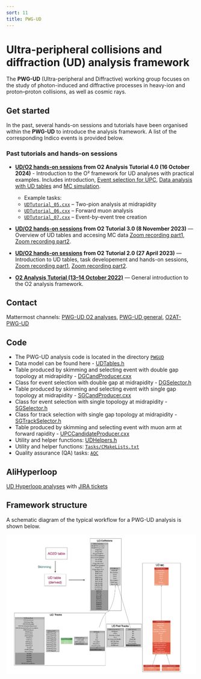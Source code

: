 ```yaml
---
sort: 11
title: PWG-UD
---
```


# Ultra-peripheral collisions and diffraction (UD) analysis framework
The **PWG-UD** (Ultra-peripheral and Diffractive) working group focuses on the study of photon-induced and diffractive processes in heavy-ion and proton–proton collisions, as well as cosmic rays.

## Get started

In the past, several hands-on sessions and tutorials have been organised within the **PWG-UD** to introduce the analysis framework.
A list of the corresponding Indico events is provided below.

### Past tutorials and hands-on sessions

<!-- markdown-link-check-disable -->

- **[UD/O2 hands-on sessions](https://indico.cern.ch/event/1425820/timetable/#b-571496-pwg-ud-ultra-peripher) from O2 Analysis Tutorial 4.0 (16 October 2024)** - Introduction to the O² framework for UD analyses with practical examples. Includes introduction, [Event selection for UPC](https://indico.cern.ch/event/1425820/contributions/6176711/attachments/2948608/5189086/0-ud-firstpart.mp4),
  [Data analysis with UD tables](https://indico.cern.ch/event/1425820/contributions/6176712/attachments/2948661/5189090/0-ud-anisa.mp4) and [MC simulation](https://indico.cern.ch/event/1425820/contributions/6176715/attachments/2948620/5189095/0-ud-simone.mp4).
  - Example tasks:
  - [`UDTutorial_05.cxx`](https://github.com/AliceO2Group/O2Physics/blob/master/Tutorials/PWGUD/UDTutorial_05.cxx) – Two-pion analysis at midrapidity
  - [`UDTutorial_06.cxx`](https://github.com/AliceO2Group/O2Physics/blob/master/Tutorials/PWGUD/UDTutorial_06.cxx) – Forward muon analysis
  - [`UDTutorial_07.cxx`](https://github.com/AliceO2Group/O2Physics/blob/master/Tutorials/PWGUD/UDTutorial_07.cxx) – Event-by-event tree creation

- **[UD/O2 hands-on sessions](https://indico.cern.ch/event/1326201/timetable/#b-528201-pwg-ud-ultra-peripher) from O2 Tutorial 3.0 (8 November 2023)** — Overview of UD tables and accesing MC data [Zoom recording part1](https://indico.cern.ch/event/1326201/contributions/5663204/attachments/2748184/4783585/ud1.mp4), [Zoom recording part2](https://indico.cern.ch/event/1326201/contributions/5663204/attachments/2748184/4783622/ud2.mp4).

- **[UD/O2 hands-on sessions](https://indico.cern.ch/event/1267433/timetable/#b-508750-parallel-hands-on-pwg) from O2 Tutorial 2.0 (27 April 2023)** — Introduction to UD tables, task developement and hands-on sessions, [Zoom recording part1](https://indico.cern.ch/event/1267433/sessions/490459/attachments/2636549/4565155/ud-piece1.mp4), [Zoom recording part2](https://indico.cern.ch/event/1267433/sessions/490459/attachments/2636549/4565156/ud2.mp4).

- **[O2 Analysis Tutorial (13–14 October 2022)](https://indico.cern.ch/event/1200252/timetable/#20221013.detailed)** — General introduction to the O2 analysis framework.

<!-- markdown-link-check-enable -->

## Contact
<!-- markdown-link-check-disable -->
Mattermost channels: [PWG-UD O2 analyses](https://mattermost.web.cern.ch/alice/channels/pwg-ud-o2-analyses), [PWG-UD general](https://mattermost.web.cern.ch/alice/channels/pwg-ud), [O2AT-PWG-UD](https://mattermost.web.cern.ch/alice/channels/o2at-pwg-ud)
<!-- markdown-link-check-enable -->

## Code

- The PWG-UD analysis code is located in the directory
[`PWGUD`](https://github.com/AliceO2Group/O2Physics/tree/master/PWGUD)
- Data model can be found here - [UDTables.h](https://github.com/AliceO2Group/O2Physics/blob/master/PWGUD/DataModel/UDTables.h)
- Table produced by skimming and selecting event with double gap topology at midrapidity - [DGCandProducer.cxx](https://github.com/AliceO2Group/O2Physics/blob/master/PWGUD/TableProducer/DGCandProducer.cxx)
- Class for event selection with double gap at midrapidity - [DGSelector.h](https://github.com/AliceO2Group/O2Physics/blob/master/PWGUD/Core/DGSelector.h)
- Table produced by skimming and selecting event with single gap topology at midrapidity - [SGCandProducer.cxx](https://github.com/AliceO2Group/O2Physics/blob/master/PWGUD/TableProducer/SGCandProducer.cxx)
- Class for event selection with single topology at midrapidity - [SGSelector.h](https://github.com/AliceO2Group/O2Physics/blob/master/PWGUD/Core/SGSelector.h)
- Class for track selection with single gap topology at midrapidity - [SGTrackSelector.h](https://github.com/AliceO2Group/O2Physics/blob/master/PWGUD/Core/SGTrackSelector.h)
- Table produced by skimming and selecting event with muon arm at forward rapidity - [UPCCandidateProducer.cxx](https://github.com/AliceO2Group/O2Physics/blob/master/PWGUD/TableProducer/UPCCandidateProducer.cxx)
- Utility and helper functions: [UDHelpers.h](https://github.com/AliceO2Group/O2Physics/blob/master/PWGUD/Core/UDHelpers.h)
- Utility and helper functions: [`Tasks/CMakeLists.txt`](https://github.com/AliceO2Group/O2Physics/blob/master/PWGUD/Tasks/CMakeLists.txt)
- Quality assurance (QA) tasks: [`AQC`](https://github.com/AliceO2Group/O2Physics/tree/master/PWGUD/AQC)

## AliHyperloop
<!-- markdown-link-check-disable -->
[UD Hyperloop analyses](https://alimonitor.cern.ch/hyperloop/all-analyses) with [JIRA tickets](https://its.cern.ch/jira/projects/PWGUD/issues/PWGUD-11?filter=allopenissues)
<!-- markdown-link-check-enable -->

## Framework structure
A schematic diagram of the typical workflow for a PWG-UD analysis is shown below.
<div align="center"> <img src="../images/UD-Analysis-framework_v2.png" width="800px" alt="PWGUD analysis framework"> </div>
